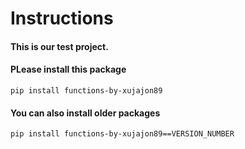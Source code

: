 # Instructions

#### This is our test project.
#### PLease install this package
```
pip install functions-by-xujajon89
```
#### You can also install older packages
```
pip install functions-by-xujajon89==VERSION_NUMBER
```